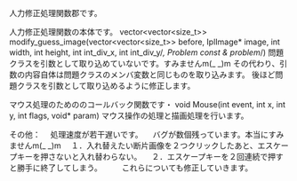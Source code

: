 人力修正処理関数郡です。

人力修正処理関数の本体です。
  vector<vector<size_t>> modify_guess_image(vector<vector<size_t>> before, IplImage* image, int width, int height, int int_div_x, int int_div_y/*, Problem const & problem*/)
 問題クラスを引数として取り込めていないです。すみませんm(_ _)m
 その代わり、引数の内容自体は問題クラスのメンバ変数と同じものを取り込みます。
 後ほど問題クラスを引数として取り込めるように修正します。

マウス処理のためののコールバック関数です・
  void Mouse(int event, int x, int y, int flags, void* param)
 マウス操作の処理と描画処理を行います。
 
 
 
その他：
　処理速度が若干遅いです。
　バグが数個残っています。本当にすみませんm(_ _)m
　１．入れ替えたい断片画像を２つクリックしたあと、エスケープキーを押さないと入れ替わらない。
　２．エスケープキーを２回連続で押すと勝手に終了してしまう。
　
　これらについても修正していきます。
　

